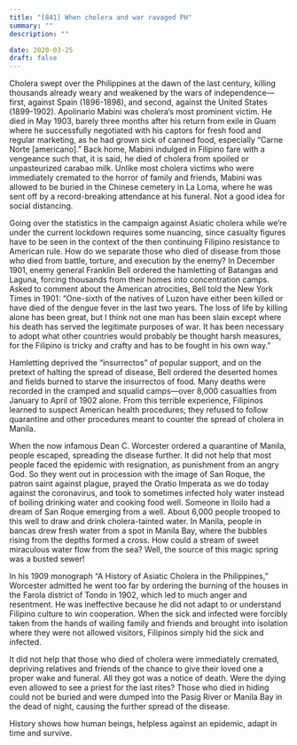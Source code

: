 ```yaml
---
title: "[841] When cholera and war ravaged PH"
summary: ""
description: ""

date: 2020-03-25
draft: false
---
```


Cholera swept over the Philippines at the dawn of the last century, killing thousands already weary and weakened by the wars of independence—first, against Spain (1896-1898), and second, against the United States (1899-1902). Apolinario Mabini was cholera’s most prominent victim. He died in May 1903, barely three months after his return from exile in Guam where he successfully negotiated with his captors for fresh food and regular marketing, as he had grown sick of canned food, especially “Carne Norte [americano].” Back home, Mabini indulged in Filipino fare with a vengeance such that, it is said, he died of cholera from spoiled or unpasteurized carabao milk. Unlike most cholera victims who were immediately cremated to the horror of family and friends, Mabini was allowed to be buried in the Chinese cemetery in La Loma, where he was sent off by a record-breaking attendance at his funeral. Not a good idea for social distancing.

Going over the statistics in the campaign against Asiatic cholera while we’re under the current lockdown requires some nuancing, since casualty figures have to be seen in the context of the then continuing Filipino resistance to American rule. How do we separate those who died of disease from those who died from battle, torture, and execution by the enemy? In December 1901, enemy general Franklin Bell ordered the hamletting of Batangas and Laguna, forcing thousands from their homes into concentration camps. Asked to comment about the American atrocities, Bell told the New York Times in 1901: “One-sixth of the natives of Luzon have either been killed or have died of the dengue fever in the last two years. The loss of life by killing alone has been great, but I think not one man has been slain except where his death has served the legitimate purposes of war. It has been necessary to adopt what other countries would probably be thought harsh measures, for the Filipino is tricky and crafty and has to be fought in his own way.”

Hamletting deprived the “insurrectos” of popular support, and on the pretext of halting the spread of disease, Bell ordered the deserted homes and fields burned to starve the insurrectos of food. Many deaths were recorded in the cramped and squalid camps—over 8,000 casualties from January to April of 1902 alone. From this terrible experience, Filipinos learned to suspect American health procedures; they refused to follow quarantine and other procedures meant to counter the spread of cholera in Manila.

When the now infamous Dean C. Worcester ordered a quarantine of Manila, people escaped, spreading the disease further. It did not help that most people faced the epidemic with resignation, as punishment from an angry God. So they went out in procession with the image of San Roque, the patron saint against plague, prayed the Oratio Imperata as we do today against the coronavirus, and took to sometimes infected holy water instead of boiling drinking water and cooking food well. Someone in Iloilo had a dream of San Roque emerging from a well. About 6,000 people trooped to this well to draw and drink cholera-tainted water. In Manila, people in bancas drew fresh water from a spot in Manila Bay, where the bubbles rising from the depths formed a cross. How could a stream of sweet miraculous water flow from the sea? Well, the source of this magic spring was a busted sewer!

In his 1909 monograph “A History of Asiatic Cholera in the Philippines,” Worcester admitted he went too far by ordering the burning of the houses in the Farola district of Tondo in 1902, which led to much anger and resentment. He was ineffective because he did not adapt to or understand Filipino culture to win cooperation. When the sick and infected were forcibly taken from the hands of wailing family and friends and brought into isolation where they were not allowed visitors, Filipinos simply hid the sick and infected.

It did not help that those who died of cholera were immediately cremated, depriving relatives and friends of the chance to give their loved one a proper wake and funeral. All they got was a notice of death. Were the dying even allowed to see a priest for the last rites? Those who died in hiding could not be buried and were dumped into the Pasig River or Manila Bay in the dead of night, causing the further spread of the disease.

History shows how human beings, helpless against an epidemic, adapt in time and survive.
